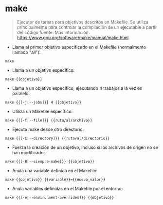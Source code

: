 # make

> Ejecutor de tareas para objetivos descritos en Makefile.
> Se utiliza principalmente para controlar la compilación de un ejecutable a partir del código fuente.
> Más información: <https://www.gnu.org/software/make/manual/make.html>.

- Llama al primer objetivo especificado en el Makefile (normalmente llamado "all"):

`make`

- Llama a un objetivo específico:

`make {{objetivo}}`

- Llama a un objetivo específico, ejecutando 4 trabajos a la vez en paralelo:

`make {{[-j|--jobs]}} 4 {{objetivo}}`

- Utiliza un Makefile específico:

`make {{[-f|--file]}} {{ruta/al/archivo}}`

- Ejecuta make desde otro directorio:

`make {{[-C|--directory]}} {{ruta/al/directorio}}`

- Fuerza la creación de un objetivo, incluso si los archivos de origen no se han modificado:

`make {{[-B|--siempre-make]}} {{objetivo}}`

- Anula una variable definida en el Makefile:

`make {{objetivo}} {{variable}}={{nuevo_valor}}`

- Anula variables definidas en el Makefile por el entorno:

`make {{[-e|--environment-overrides]}} {{objetivo}}`
